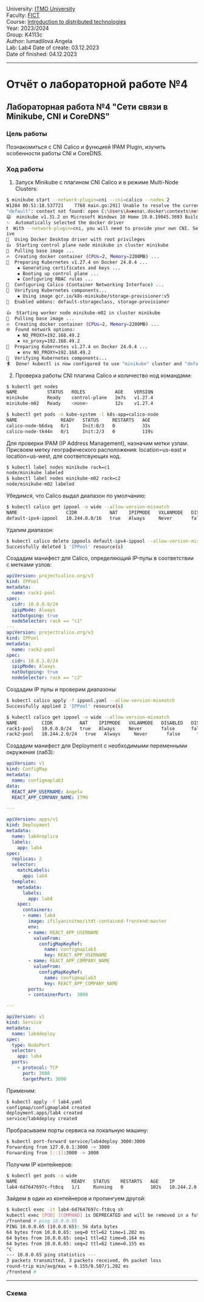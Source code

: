 University: [ITMO University](https://itmo.ru/ru/)  
Faculty: [FICT](https://fict.itmo.ru)  
Course: [Introduction to distributed technologies](https://github.com/itmo-ict-faculty/introduction-to-distributed-technologies)  
Year: 2023/2024  
Group: K4113c  
Author: Iumadilova Angela\
Lab: Lab4
Date of create: 03.12.2023  
Date of finished: 04.12.2023

___
# Отчёт о лабораторной работе №4

## Лабораторная работа №4 "Сети связи в Minikube, CNI и CoreDNS"

### Цель работы

Познакомиться с CNI Calico и функцией IPAM Plugin, изучить особенности работы CNI и CoreDNS.

### Ход работы

1) Запуск Minikube с плагином CNI Calico и в режиме Multi-Node Clusters: 
```bash
$ minikube start --network-plugin=cni --cni=calico --nodes 2
W1204 00:51:18.537721    7768 main.go:291] Unable to resolve the current Docker CLI context "default": context 
"default": context not found: open C:\Users\Анжела\.docker\contexts\meta\37a8eec1ce19687d132fe29051dca629d164e2c4958ba141d5f4133a33f0688f\meta.json: The system cannot find the path specified.
😄  minikube v1.31.2 on Microsoft Windows 10 Home 10.0.19045.3693 Build 19045.3693
✨  Automatically selected the docker driver
❗  With --network-plugin=cni, you will need to provide your own CNI. See --cni flag as a user-friendly alternat
ive
📌  Using Docker Desktop driver with root privileges
👍  Starting control plane node minikube in cluster minikube
🚜  Pulling base image ...
🔥  Creating docker container (CPUs=2, Memory=2200MB) ...
🐳  Preparing Kubernetes v1.27.4 on Docker 24.0.4 ...
    ▪ Generating certificates and keys ...
    ▪ Booting up control plane ...
    ▪ Configuring RBAC rules ...
🔗  Configuring Calico (Container Networking Interface) ...
🔎  Verifying Kubernetes components...
    ▪ Using image gcr.io/k8s-minikube/storage-provisioner:v5
🌟  Enabled addons: default-storageclass, storage-provisioner

👍  Starting worker node minikube-m02 in cluster minikube
🚜  Pulling base image ...
🔥  Creating docker container (CPUs=2, Memory=2200MB) ...
🌐  Found network options:
    ▪ NO_PROXY=192.168.49.2
    ▪ no_proxy=192.168.49.2
🐳  Preparing Kubernetes v1.27.4 on Docker 24.0.4 ...
    ▪ env NO_PROXY=192.168.49.2
🔎  Verifying Kubernetes components...
🏄  Done! kubectl is now configured to use "minikube" cluster and "default" namespace by default
```
2) Проверка работы CNI плагина Calico и количество нод командами:
```bash
$ kubectl get nodes
NAME           STATUS   ROLES           AGE    VERSION
minikube       Ready    control-plane   2m7s   v1.27.4
minikube-m02   Ready    <none>          12s    v1.27.4

$ kubectl get pods -n kube-system -l k8s-app=calico-node
NAME                READY   STATUS     RESTARTS   AGE
calico-node-b6dxq   0/1     Init:0/3   0          33s
calico-node-tk44n   0/1     Init:2/3   0          119s
```

Для проверки IPAM (IP Address Management), назначим метки узлам. Присвоем метку географического расположения: location=us-east и location=us-west, для соответсвующих нод.
```bash
$ kubectl label nodes minikube rack=c1
node/minikube labeled
$ kubectl label nodes minikube-m02 rack=c2
node/minikube-m02 labeled
```

Убедимся, что Calico выдал диапазон по умолчанию:
```bash
$ kubectl calico get ippool -o wide --allow-version-mismatch
NAME                  CIDR            NAT    IPIPMODE   VXLANMODE   DISABLED   DISABLEBGPEXPORT   SELECTOR   
default-ipv4-ippool   10.244.0.0/16   true   Always     Never       false      false              all()
```
Удалим диапазон:

```bash
$ kubectl calico delete ippools default-ipv4-ippool --allow-version-mismatch
Successfully deleted 1 'IPPool' resource(s)
```

Создадим манифест для Calico, определяющий IP-пулы в соответствии с метками узлов: 
```yaml
apiVersion: projectcalico.org/v3
kind: IPPool
metadata:
  name: rack1-pool
spec:
  cidr: 10.0.0.0/24
  ipipMode: Always
  natOutgoing: true
  nodeSelector: rack == "c1"
---
apiVersion: projectcalico.org/v3
kind: IPPool
metadata:
  name: rack2-pool
spec:
  cidr: 10.0.1.0/24
  ipipMode: Always
  natOutgoing: true
  nodeSelector: rack == "c2"
```

Создадим IP пулы и проверим диапазоны:
```bash
$ kubectl calico apply -f ippool.yaml --allow-version-mismatch
Successfully applied 2 'IPPool' resource(s)

$ kubectl calico get ippool -o wide --allow-version-mismatch
NAME         CIDR          NAT    IPIPMODE   VXLANMODE   DISABLED   DISABLEBGPEXPORT   SELECTOR       
rack1-pool   10.0.0.0/24   true   Always     Never       false      false              rack == "c1"
rack2-pool   10.244.2.0/24   true   Always     Never       false      false              rack == "c2"
```
Создадим манифест для Deployment с необходимыми переменными окружения (лаб3): 
```yaml
apiVersion: v1
kind: ConfigMap
metadata:
  name: configmaplab3
data:
  REACT_APP_USERNAME: Angela
  REACT_APP_COMPANY_NAME: ITMO

---

apiVersion: apps/v1
kind: Deployment
metadata:
  name: lab4replica
  labels:
    app: lab4
spec:
  replicas: 2
  selector: 
    matchLabels:
      app: lab4
  template:
    metadata:
      labels:
        app: lab4
    spec:
      containers:
      - name: lab4
        image: ifilyaninitmo/itdt-contained-frontend:master
        env:
        - name: REACT_APP_USERNAME
          valueFrom:
            configMapKeyRef:
              name: configmaplab3
              key: REACT_APP_USERNAME
        - name: REACT_APP_COMPANY_NAME
          valueFrom:
            configMapKeyRef:
              name: configmaplab3
              key: REACT_APP_COMPANY_NAME
        ports:
        - containerPort:  3000

---

apiVersion: v1
kind: Service
metadata:
  name: lab4deploy
spec:
  type: NodePort
  selector:
    app: lab4
  ports:
    - protocol: TCP
      port: 3000
      targetPort: 3000
```
Применим:
```bash
$ kubectl apply -f lab4.yaml
configmap/configmaplab4 created
deployment.apps/lab4 created
service/lab4deploy created
```

Пробрасываем порты сервиса на локальную машину: 
```bash
$ kubectl port-forward service/lab4deploy 3000:3000
Forwarding from 127.0.0.1:3000 -> 3000
Forwarding from [::1]:3000 -> 3000
```

Получим IP контейнеров:
```bash
$ kubectl get pods -o wide
NAME                    READY   STATUS    RESTARTS   AGE    IP           NODE           NOMINATED NODE   READINESS GATES
lab4-6d7647697c-ft8cq   1/1     Running   0          102s   10.244.2.0   minikube-m02   <none>           <none>lab4-6d7647697c-jhwqf   1/1     Running   0          102s   10.0.0.65    minikube       <none>           <none>
```
Зайдем в один из контейнеров и пропингуем другой:
```bash
$ kubectl exec -it lab4-6d7647697c-ft8cq sh
kubectl exec [POD] [COMMAND] is DEPRECATED and will be removed in a future version. Use kubectl exec [POD] -- [COMMAND] instead.
/frontend # ping 10.0.0.65
PING 10.0.0.65 (10.0.0.65): 56 data bytes
64 bytes from 10.0.0.65: seq=0 ttl=62 time=1.202 ms
64 bytes from 10.0.0.65: seq=1 ttl=62 time=0.164 ms
64 bytes from 10.0.0.65: seq=2 ttl=62 time=0.155 ms
^C
--- 10.0.0.65 ping statistics ---
3 packets transmitted, 3 packets received, 0% packet loss
round-trip min/avg/max = 0.155/0.507/1.202 ms
/frontend # 
```
___

### Схема


